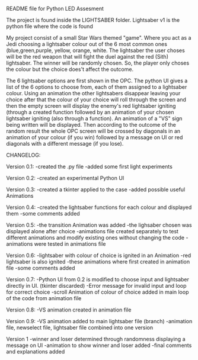 README file for Python LED Assesment

The project is found inside the LIGHTSABER folder. Lightsaber v1 is the python
file where the code is found

My project consist of a small Star Wars themed "game". Where you act as a Jedi
choosing a lightsaber colour out of the 6 most common ones (blue,green,purple,
yellow, orange, white. The lightsaber the user choses will be the red weapon that
will fight the duel against the red (Sith) lightsaber. The winner will be randomly
chosen. So, the player only choses the colour but the choice does't affect the 
outcome. 

The 6 lightsaber options are first shown in the OPC. The python UI gives a list of 
the 6 options to choose from, each of them assigned to a lightsaber colour. 
Using an animation the other lightsabers disappear leaving your choice after that 
the colour of your choice will roll through the screen and then the empty screen will
display the enemy's red lightsaber igniting (through a created function followed by 
an animation of your chosen lightsaber igniting (also through a function).
An animation of a "VS" sign being written will be displayed. Then according to the 
outcome of the random result the whole OPC screen will be crossed by diagonals in an
animation of your colour (if you win) followed by a message on UI or red diagonals 
with a different message (if you lose).

CHANGELOG:

Version 0.1:
-created the .py file
-added some first light experiments

Version 0.2:
-created an experimental Python UI

Version 0.3:
-created a tkinter applied to the case
-added possible useful Animations

Version 0.4:
-created the lightsaber functions for each colour and displayed them
-some comments added

Version 0.5:
-the transition Animation was added
-the lighsaber chosen was displayed alone after choice
-animations file created separately to test different animations and modify existing
ones without changing the code
-animations were tested in animations file

Version 0.6:
-lightsaber with colour of choice is ignited in an Animation
-red lightsaber is also ignited
-these animations where first created in animation file
-some comments added

Version  0.7:
-Python UI from 0.2 is modified to choose input and lightsaber directly in UI. 
(tkinter discarded)
-Error message for invalid input and loop for correct choice
-scroll Animation of colour of choice added in main loop of the code from animation
file

Version 0.8:
-VS animation created in animation file

Version 0.9:
-VS animation added to main lightsaber file (branch)
-animation file, newselect file, lightsaber file combined into one version

Version 1
-winner and loser determined through randomness displaying a message on UI
-animation to show winner and loser added
-final comments and explanations added
